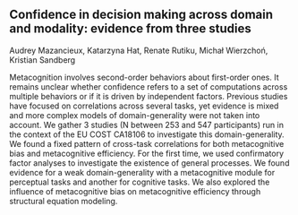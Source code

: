 ## Confidence in decision making across domain and modality: evidence from three studies 

Audrey Mazancieux, Katarzyna Hat, Renate Rutiku, Michał Wierzchoń, Kristian Sandberg

Metacognition involves second-order behaviors about first-order ones. It remains unclear whether confidence refers to a set of computations across multiple behaviors or if it is driven by independent factors. Previous studies have focused on correlations across several tasks, yet evidence is mixed and more complex models of domain-generality were not taken into account. We gather 3 studies (N between 253 and 547 participants) run in the context of the EU COST CA18106 to investigate this domain-generality. 
We found a fixed pattern of cross-task correlations for both metacognitive bias and metacognitive efficiency. For the first time, we used confirmatory factor analyses to investigate the existence of general processes. We found evidence for a weak domain-generality with a metacognitive module for perceptual tasks and another for cognitive tasks. We also explored the influence of metacognitive bias on metacognitive efficiency through structural equation modeling. 
